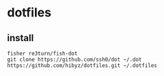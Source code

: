 # dotfiles

## install
```
fisher re3turn/fish-dot
git clone https://github.com/ssh0/dot ~/.dot
https://github.com/hibyz/dotfiles.git ~/.dotfiles
```


